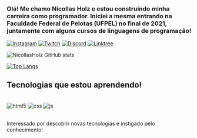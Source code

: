 ### Olá! Me chamo Nicollas Holz e estou construindo minha carreira como programador. Iniciei a mesma entrando na Faculdade Federal de Pelotas (UFPEL) no final de 2021, juntamente com alguns cursos de linguagens de programação!

[![Instagram](https://img.shields.io/badge/Instagram-E4405F?style=for-the-badge&logo=instagram&logoColor=white
)](https://www.instagram.com/nicoll4sholz/) 
[![Twitch](https://img.shields.io/badge/Twitch-9146FF?style=for-the-badge&logo=twitch&logoColor=white
)](https://www.twitch.tv/nicaohe) 
[![Discord](https://img.shields.io/badge/Discord-7289DA?style=for-the-badge&logo=discord&logoColor=white)](https://discord.com/invite/UEC7wVBAx6) 
[![Linktree](https://img.shields.io/badge/linktree-39E09B?style=for-the-badge&logo=linktree&logoColor=white
)](https://linktr.ee/nicaohe) 

![NicollasHolz GitHub stats](https://github-readme-stats.vercel.app/api?username=NicollasHolz&show_icons=true&theme=tokyonight)

[![Top Langs](https://github-readme-stats.vercel.app/api/top-langs/?username=NicollasHolz)]()

## Tecnologias que estou aprendendo!

<div style="display: inline_block"><br/>
    <img align="center" alt="html5" src="https://img.shields.io/badge/HTML5-E34F26?style=for-the-badge&logo=html5&logoColor=white" />
    <img align="center" alt="css" src="https://img.shields.io/badge/CSS3-1572B6?style=for-the-badge&logo=css3&logoColor=white" />
    <img align="center" alt="js" src="https://img.shields.io/badge/JavaScript-F7DF1E?style=for-the-badge&logo=javascript&logoColor=black" />
</div><br/>

Interessado por descobrir novas tecnologias e instigado pelo conhecimento!
